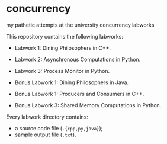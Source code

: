 # concurrency

my pathetic attempts at the university concurrency labworks

This repository contains the following labworks:

- Labwork 1: Dining Philosophers in C++.
- Labwork 2: Asynchronous Computations in Python.
- Labwork 3: Process Monitor in Python.

- Bonus Labwork 1: Dining Philosophers in Java.
- Bonus Labwork 1: Producers and Consumers in C++.
- Bonus Labwork 3: Shared Memory Computations in Python.

Every labwork directory contains:
- a source code file (`.{cpp,py,java}`);
- sample output file (`.txt`).
